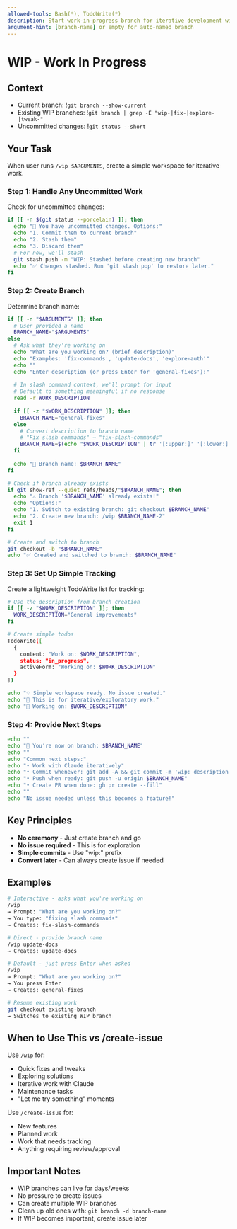 ```yaml
---
allowed-tools: Bash(*), TodoWrite(*)
description: Start work-in-progress branch for iterative development without issues
argument-hint: [branch-name] or empty for auto-named branch
---
```


# WIP - Work In Progress

## Context
- Current branch: !`git branch --show-current`
- Existing WIP branches: !`git branch | grep -E "wip-|fix-|explore-|tweak-"`
- Uncommitted changes: !`git status --short`

## Your Task

When user runs `/wip $ARGUMENTS`, create a simple workspace for iterative work.

### Step 1: Handle Any Uncommitted Work

Check for uncommitted changes:
```bash
if [[ -n $(git status --porcelain) ]]; then
  echo "📝 You have uncommitted changes. Options:"
  echo "1. Commit them to current branch"
  echo "2. Stash them"
  echo "3. Discard them"
  # For now, we'll stash
  git stash push -m "WIP: Stashed before creating new branch"
  echo "✅ Changes stashed. Run 'git stash pop' to restore later."
fi
```

### Step 2: Create Branch

Determine branch name:
```bash
if [[ -n "$ARGUMENTS" ]]; then
  # User provided a name
  BRANCH_NAME="$ARGUMENTS"
else
  # Ask what they're working on
  echo "What are you working on? (brief description)"
  echo "Examples: 'fix-commands', 'update-docs', 'explore-auth'"
  echo ""
  echo "Enter description (or press Enter for 'general-fixes'):"
  
  # In slash command context, we'll prompt for input
  # Default to something meaningful if no response
  read -r WORK_DESCRIPTION
  
  if [[ -z "$WORK_DESCRIPTION" ]]; then
    BRANCH_NAME="general-fixes"
  else
    # Convert description to branch name
    # "Fix slash commands" → "fix-slash-commands"
    BRANCH_NAME=$(echo "$WORK_DESCRIPTION" | tr '[:upper:]' '[:lower:]' | tr ' ' '-' | tr -cd '[:alnum:]-')
  fi
  
  echo "📝 Branch name: $BRANCH_NAME"
fi

# Check if branch already exists
if git show-ref --quiet refs/heads/"$BRANCH_NAME"; then
  echo "⚠️ Branch '$BRANCH_NAME' already exists!"
  echo "Options:"
  echo "1. Switch to existing branch: git checkout $BRANCH_NAME"
  echo "2. Create new branch: /wip $BRANCH_NAME-2"
  exit 1
fi

# Create and switch to branch
git checkout -b "$BRANCH_NAME"
echo "✅ Created and switched to branch: $BRANCH_NAME"
```

### Step 3: Set Up Simple Tracking

Create a lightweight TodoWrite list for tracking:
```bash
# Use the description from branch creation
if [[ -z "$WORK_DESCRIPTION" ]]; then
  WORK_DESCRIPTION="General improvements"
fi

# Create simple todos
TodoWrite([
  {
    content: "Work on: $WORK_DESCRIPTION",
    status: "in_progress",
    activeForm: "Working on: $WORK_DESCRIPTION"
  }
])

echo "💡 Simple workspace ready. No issue created."
echo "📝 This is for iterative/exploratory work."
echo "📌 Working on: $WORK_DESCRIPTION"
```

### Step 4: Provide Next Steps

```bash
echo ""
echo "🚀 You're now on branch: $BRANCH_NAME"
echo ""
echo "Common next steps:"
echo "• Work with Claude iteratively"
echo "• Commit whenever: git add -A && git commit -m 'wip: description'"
echo "• Push when ready: git push -u origin $BRANCH_NAME"
echo "• Create PR when done: gh pr create --fill"
echo ""
echo "No issue needed unless this becomes a feature!"
```

## Key Principles

- **No ceremony** - Just create branch and go
- **No issue required** - This is for exploration
- **Simple commits** - Use "wip:" prefix
- **Convert later** - Can always create issue if needed

## Examples

```bash
# Interactive - asks what you're working on
/wip
→ Prompt: "What are you working on?"
→ You type: "fixing slash commands"
→ Creates: fix-slash-commands

# Direct - provide branch name
/wip update-docs
→ Creates: update-docs

# Default - just press Enter when asked
/wip
→ Prompt: "What are you working on?"
→ You press Enter
→ Creates: general-fixes

# Resume existing work
git checkout existing-branch
→ Switches to existing WIP branch
```

## When to Use This vs /create-issue

Use `/wip` for:
- Quick fixes and tweaks
- Exploring solutions
- Iterative work with Claude
- Maintenance tasks
- "Let me try something" moments

Use `/create-issue` for:
- New features
- Planned work
- Work that needs tracking
- Anything requiring review/approval

## Important Notes

- WIP branches can live for days/weeks
- No pressure to create issues
- Can create multiple WIP branches
- Clean up old ones with: `git branch -d branch-name`
- If WIP becomes important, create issue later
